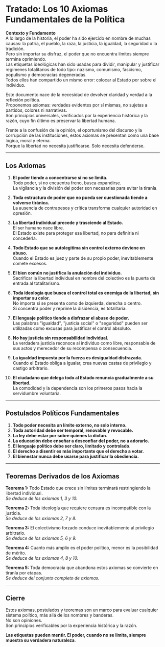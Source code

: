 
# Tratado: Los 10 Axiomas Fundamentales de la Política

**Contexto y Fundamento**  
A lo largo de la historia, el poder ha sido ejercido en nombre de muchas causas: la patria, el pueblo, la raza, la justicia, la igualdad, la seguridad o la tradición.  
Pero sin importar su disfraz, el poder que no encuentra límites siempre termina oprimiendo.  
Las etiquetas ideológicas han sido usadas para dividir, manipular y justificar regímenes totalitarios de todo tipo: nazismo, comunismo, fascismo, populismo y democracias degeneradas.  
Todos ellos han compartido un mismo error: colocar al Estado por sobre el individuo.

Este documento nace de la necesidad de devolver claridad y verdad a la reflexión política.  
Proponemos axiomas: verdades evidentes por sí mismas, no sujetas a partidos, colores ni narrativas.  
Son principios universales, verificados por la experiencia histórica y la razón, cuyo fin último es preservar la libertad humana.

Frente a la confusión de la opinión, el oportunismo del discurso y la corrupción de las instituciones, estos axiomas se presentan como una base lógica, moral y eterna.  
Porque la libertad no necesita justificarse. Solo necesita defenderse.

---

## Los Axiomas

1. **El poder tiende a concentrarse si no se limita.**  
   Todo poder, si no encuentra freno, busca expandirse.  
   La vigilancia y la división del poder son necesarias para evitar la tiranía.

2. **Toda estructura de poder que no pueda ser cuestionada tiende a volverse tiránica.**  
   La ausencia de contrapesos y crítica transforma cualquier autoridad en opresión.

3. **La libertad individual precede y trasciende al Estado.**  
   El ser humano nace libre.  
   El Estado existe para proteger esa libertad, no para definirla ni concederla.

4. **Todo Estado que se autolegitima sin control externo deviene en abuso.**  
   Cuando el Estado es juez y parte de su propio poder, inevitablemente comete excesos.

5. **El bien común no justifica la anulación del individuo.**  
   Sacrificar la libertad individual en nombre del colectivo es la puerta de entrada al totalitarismo.

6. **Toda ideología que busca el control total es enemiga de la libertad, sin importar su color.**  
   No importa si se presenta como de izquierda, derecha o centro.  
   Si concentra poder y reprime la disidencia, es totalitaria.

7. **El lenguaje político tiende a disfrazar el abuso de poder.**  
   Las palabras "igualdad", "justicia social" o "seguridad" pueden ser utilizadas como excusas para justificar el control absoluto.

8. **No hay justicia sin responsabilidad individual.**  
   La verdadera justicia reconoce al individuo como libre, responsable de sus actos y merecedor de su recompensa o consecuencia.

9. **La igualdad impuesta por la fuerza es desigualdad disfrazada.**  
   Cuando el Estado obliga a igualar, crea nuevas castas de privilegio y castigo arbitrario.

10. **El ciudadano que delega todo al Estado renuncia gradualmente a su libertad.**  
    La comodidad y la dependencia son los primeros pasos hacia la servidumbre voluntaria.

---

## Postulados Políticos Fundamentales

1. **Todo poder necesita un límite externo, no solo interno.**  
2. **Toda autoridad debe ser temporal, renovable y revocable.**  
3. **La ley debe estar por sobre quienes la dictan.**  
4. **La educación debe enseñar a desconfiar del poder, no a adorarlo.**  
5. **El lenguaje político debe ser claro, limitado y controlado.**  
6. **El derecho a disentir es más importante que el derecho a votar.**  
7. **El bienestar nunca debe usarse para justificar la obediencia.**

---

## Teoremas Derivados de los Axiomas

**Teorema 1:** Todo Estado que crece sin límites terminará restringiendo la libertad individual.  
*Se deduce de los axiomas 1, 3 y 10.*

**Teorema 2:** Toda ideología que requiere censura es incompatible con la justicia.  
*Se deduce de los axiomas 2, 7 y 8.*

**Teorema 3:** El colectivismo forzado conduce inevitablemente al privilegio arbitrario.  
*Se deduce de los axiomas 5, 6 y 9.*

**Teorema 4:** Cuanto más amplio es el poder político, menor es la posibilidad de mérito.  
*Se deduce de los axiomas 4, 8 y 10.*

**Teorema 5:** Toda democracia que abandona estos axiomas se convierte en tiranía por etapas.  
*Se deduce del conjunto completo de axiomas.*

---

## Cierre

Estos axiomas, postulados y teoremas son un marco para evaluar cualquier sistema político, más allá de los nombres y banderas.  
No son opiniones.  
Son principios verificables por la experiencia histórica y la razón.

**Las etiquetas pueden mentir. El poder, cuando no se limita, siempre muestra su verdadera naturaleza.**
